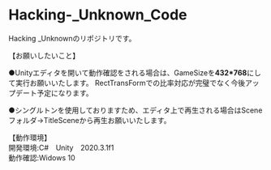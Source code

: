 # Hacking-_Unknown_Code
Hacking _Unknownのリポジトリです。

【お願いしたいこと】<br>

●Unityエディタを開いて動作確認をされる場合は、GameSizeを<b>432*768</b>にして実行お願いいたします。
RectTransFormでの比率対応が完璧でなく今後アップデート予定になります。

●シングルトンを使用しておりますため、エディタ上で再生される場合はSceneフォルダ→TitleSceneから再生お願いいたします。

【動作環境】<br>
開発環境:C#　Unity　2020.3.1f1<br>
動作確認:Widows 10<br>



